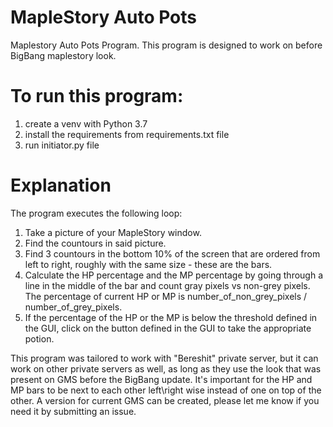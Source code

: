 # MapleStory Auto Pots
Maplestory Auto Pots Program. This program is designed to work on before BigBang maplestory look.

# To run this program:
1. create a venv with Python 3.7
2. install the requirements from requirements.txt file
3. run initiator.py file

# Explanation
The program executes the following loop:
1. Take a picture of your MapleStory window.
2. Find the countours in said picture.
3. Find 3 countours in the bottom 10% of the screen that are ordered from left to right, roughly with the same size - these are the bars.
4. Calculate the HP percentage and the MP percentage by going through a line in the middle of the bar and count gray pixels vs non-grey pixels. The percentage of current HP or MP is number_of_non_grey_pixels / number_of_grey_pixels.
5. If the percentage of the HP or the MP is below the threshold defined in the GUI, click on the button defined in the GUI to take the appropriate potion.


This program was tailored to work with "Bereshit" private server, but it can work on other private servers as well, as long as they use the look that was present on GMS before the BigBang update. It's important for the HP and MP bars to be next to each other left\right wise instead of one on top of the other.
A version for current GMS can be created, please let me know if you need it by submitting an issue.
